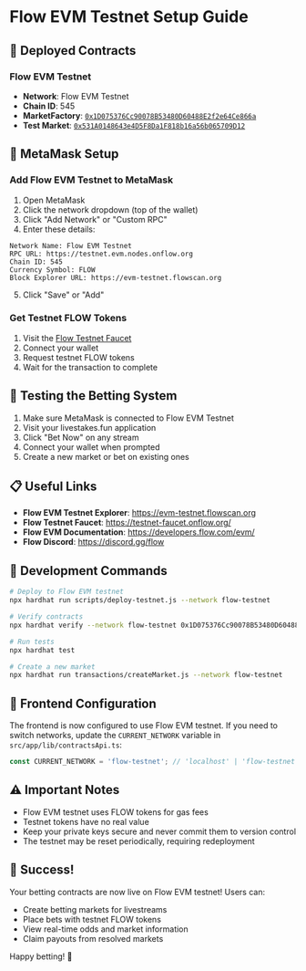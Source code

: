 # Flow EVM Testnet Setup Guide

## 🎯 Deployed Contracts

### Flow EVM Testnet
- **Network**: Flow EVM Testnet  
- **Chain ID**: 545
- **MarketFactory**: [`0x1D075376Cc90078B53480D60488E2f2e64Ce866a`](https://evm-testnet.flowscan.org/address/0x1D075376Cc90078B53480D60488E2f2e64Ce866a)
- **Test Market**: [`0x531A0148643e4D5F8Da1F818b16a56b065709D12`](https://evm-testnet.flowscan.org/address/0x531A0148643e4D5F8Da1F818b16a56b065709D12)

## 🦊 MetaMask Setup

### Add Flow EVM Testnet to MetaMask

1. Open MetaMask
2. Click the network dropdown (top of the wallet)
3. Click "Add Network" or "Custom RPC"
4. Enter these details:

```
Network Name: Flow EVM Testnet
RPC URL: https://testnet.evm.nodes.onflow.org
Chain ID: 545
Currency Symbol: FLOW
Block Explorer URL: https://evm-testnet.flowscan.org
```

5. Click "Save" or "Add"

### Get Testnet FLOW Tokens

1. Visit the [Flow Testnet Faucet](https://testnet-faucet.onflow.org/)
2. Connect your wallet
3. Request testnet FLOW tokens
4. Wait for the transaction to complete

## 🧪 Testing the Betting System

1. Make sure MetaMask is connected to Flow EVM Testnet
2. Visit your livestakes.fun application
3. Click "Bet Now" on any stream
4. Connect your wallet when prompted
5. Create a new market or bet on existing ones

## 📋 Useful Links

- **Flow EVM Testnet Explorer**: https://evm-testnet.flowscan.org
- **Flow Testnet Faucet**: https://testnet-faucet.onflow.org/
- **Flow EVM Documentation**: https://developers.flow.com/evm/
- **Flow Discord**: https://discord.gg/flow

## 🔧 Development Commands

```bash
# Deploy to Flow EVM testnet
npx hardhat run scripts/deploy-testnet.js --network flow-testnet

# Verify contracts
npx hardhat verify --network flow-testnet 0x1D075376Cc90078B53480D60488E2f2e64Ce866a

# Run tests
npx hardhat test

# Create a new market
npx hardhat run transactions/createMarket.js --network flow-testnet
```

## 🚀 Frontend Configuration

The frontend is now configured to use Flow EVM testnet. If you need to switch networks, update the `CURRENT_NETWORK` variable in `src/app/lib/contractsApi.ts`:

```typescript
const CURRENT_NETWORK = 'flow-testnet'; // 'localhost' | 'flow-testnet' | 'sepolia'
```

## ⚠️ Important Notes

- Flow EVM testnet uses FLOW tokens for gas fees
- Testnet tokens have no real value
- Keep your private keys secure and never commit them to version control
- The testnet may be reset periodically, requiring redeployment

## 🎊 Success!

Your betting contracts are now live on Flow EVM testnet! Users can:
- Create betting markets for livestreams
- Place bets with testnet FLOW tokens
- View real-time odds and market information
- Claim payouts from resolved markets

Happy betting! 🎲 